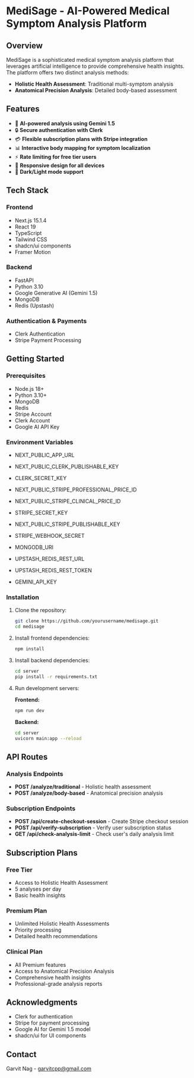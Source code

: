 # MediSage - AI-Powered Medical Symptom Analysis Platform

## Overview

MediSage is a sophisticated medical symptom analysis platform that leverages artificial intelligence to provide comprehensive health insights. The platform offers two distinct analysis methods:

- **Holistic Health Assessment**: Traditional multi-symptom analysis
- **Anatomical Precision Analysis**: Detailed body-based assessment

## Features

- 🤖 **AI-powered analysis using Gemini 1.5**
- 🔒 **Secure authentication with Clerk**
- 💳 **Flexible subscription plans with Stripe integration**
- 📊 **Interactive body mapping for symptom localization**
- ⚡ **Rate limiting for free tier users**
- 📱 **Responsive design for all devices**
- 🌙 **Dark/Light mode support**

## Tech Stack

### Frontend
- Next.js 15.1.4
- React 19
- TypeScript
- Tailwind CSS
- shadcn/ui components
- Framer Motion

### Backend
- FastAPI
- Python 3.10
- Google Generative AI (Gemini 1.5)
- MongoDB
- Redis (Upstash)

### Authentication & Payments
- Clerk Authentication
- Stripe Payment Processing


## Getting Started

### Prerequisites

- Node.js 18+
- Python 3.10+
- MongoDB
- Redis
- Stripe Account
- Clerk Account
- Google AI API Key

### Environment Variables

- NEXT_PUBLIC_APP_URL

- NEXT_PUBLIC_CLERK_PUBLISHABLE_KEY
- CLERK_SECRET_KEY

- NEXT_PUBLIC_STRIPE_PROFESSIONAL_PRICE_ID
- NEXT_PUBLIC_STRIPE_CLINICAL_PRICE_ID

- STRIPE_SECRET_KEY
- NEXT_PUBLIC_STRIPE_PUBLISHABLE_KEY
- STRIPE_WEBHOOK_SECRET

- MONGODB_URI

- UPSTASH_REDIS_REST_URL
- UPSTASH_REDIS_REST_TOKEN

- GEMINI_API_KEY


### Installation

1. Clone the repository:

    ```bash
    git clone https://github.com/yourusername/medisage.git
    cd medisage
    ```

2. Install frontend dependencies:

    ```bash
    npm install
    ```

3. Install backend dependencies:

    ```bash
    cd server
    pip install -r requirements.txt
    ```

4. Run development servers:

    **Frontend:**

    ```bash
    npm run dev
    ```

    **Backend:**

    ```bash
    cd server
    uvicorn main:app --reload
    ```

## API Routes

### Analysis Endpoints
- **POST /analyze/traditional** - Holistic health assessment
- **POST /analyze/body-based** - Anatomical precision analysis

### Subscription Endpoints
- **POST /api/create-checkout-session** - Create Stripe checkout session
- **POST /api/verify-subscription** - Verify user subscription status
- **GET /api/check-analysis-limit** - Check user's daily analysis limit

## Subscription Plans

### Free Tier
- Access to Holistic Health Assessment
- 5 analyses per day
- Basic health insights

### Premium Plan
- Unlimited Holistic Health Assessments
- Priority processing
- Detailed health recommendations

### Clinical Plan
- All Premium features
- Access to Anatomical Precision Analysis
- Comprehensive health insights
- Professional-grade analysis reports

## Acknowledgments

- Clerk for authentication
- Stripe for payment processing
- Google AI for Gemini 1.5 model
- shadcn/ui for UI components

## Contact

Garvit Nag - garvitcpp@gmail.com



